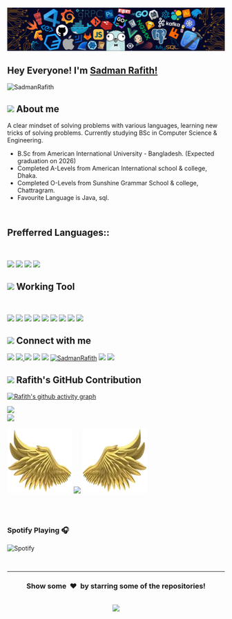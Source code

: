 <!--

-->


<p align="center"><img src="https://raw.githubusercontent.com/mdabusufian/MdAbuSufian/main/assets/header.png"></p>

   ## Hey Everyone! I'm [Sadman Rafith!](https://github.com/SadmanRafith)
<p><img src="https://komarev.com/ghpvc/?username=SadmanRafith&label=Profile%20views&color=0e8bb4&style=flat" alt="SadmanRafith" /></p>
   
##   <img src="https://www.pngmart.com/files/21/About-Me-PNG.png" width="50px"/> About me
A clear mindset of solving problems with various languages, learning new tricks of solving problems. Currently studying BSc in Computer Science & Engineering.
-	B.Sc from American International University - Bangladesh. (Expected graduation on 2026)
-	Completed A-Levels from American International school & college, Dhaka.
-	Completed O-Levels from Sunshine Grammar School & college, Chattragram.
-	Favourite Language is Java, sql.

<br>
 
## Prefferred Languages::
  
 <img height="50" src = "https://brandslogos.com/wp-content/uploads/images/java-logo-1.png"><img height="50">
<img height="50" src = "https://upload.wikimedia.org/wikipedia/commons/1/19/C_Logo.png?20201023095457"> 
<img height="50" src = "https://upload.wikimedia.org/wikipedia/commons/1/18/ISO_C%2B%2B_Logo.svg">
<img height="50" src = "https://pngimg.com/uploads/mysql/mysql_PNG23.png">



## <img src="https://static.vecteezy.com/system/resources/previews/010/885/577/original/tools-icon-equipment-symbol-repair-construction-illustration-work-tools-instrument-service-sign-engineer-hardware-mechanic-industrial-kit-diy-group-support-carpentry-hand-repair-icon-vector.jpg" width="30px"/> Working Tool

<img height="50" src = "https://cdn.icon-icons.com/icons2/2107/PNG/512/file_type_vscode_icon_130084.png"><img height ="50"> 
<img height="50" src = "https://1000logos.net/wp-content/uploads/2020/08/Visual-Studio-Logo.png"> 
<img height="50" src = "https://www.nesabamedia.com/wp-content/uploads/2019/07/Code-Blocks-Logo-1.png"> 
<img height="50" src = "https://cdn4.iconfinder.com/data/icons/flat-brand-logo-2/512/oracle-512.png"><img height ="50"> 
<img height="50" src = "https://upload.wikimedia.org/wikipedia/commons/0/0f/Notepad%2B%2B_Logo.png?20121112030109">
<img height="50" src = "https://encrypted-tbn0.gstatic.com/images?q=tbn:ANd9GcTM779y9inijGdrIxrsvXIFZ5S2c35LrhW9PlvoO8hK5JBYsrx-giqe8ZG3RjczcqPiojo&usqp=CAU">
<img height="50" src = "https://upload.wikimedia.org/wikipedia/commons/thumb/f/fd/Microsoft_Office_Word_%282019%E2%80%93present%29.svg/2203px-Microsoft_Office_Word_%282019%E2%80%93present%29.svg.png">
<img height="50" src = "https://upload.wikimedia.org/wikipedia/commons/thumb/3/34/Microsoft_Office_Excel_%282019%E2%80%93present%29.svg/2203px-Microsoft_Office_Excel_%282019%E2%80%93present%29.svg.png">
<img height="50" src = "https://upload.wikimedia.org/wikipedia/commons/thumb/0/0d/Microsoft_Office_PowerPoint_%282019%E2%80%93present%29.svg/640px-Microsoft_Office_PowerPoint_%282019%E2%80%93present%29.svg.png">



  
  ## <img src="https://images-platform.99static.com//979ew2eYmqF1PQhuf9MFQTjWn84=/0x0:1058x1058/fit-in/500x500/projects-files/49/4991/499142/20cfa402-5689-4eea-be2e-08406663e87d.jpg" width="30px"/> Connect with me 

<p align="left">
    <a href = "https://www.facebook.com/sadman.rafith.20/"><img src="https://img.icons8.com/fluent/48/000000/facebook.png" width="40px"/></a>
    <a href = "https://www.instagram.com/sadman_rafith/?hl=en"><img src="https://cdn4.iconfinder.com/data/icons/social-media-2210/24/Instagram-512.png"width="40px"/</a>
    <a href = "https://www.linkedin.com/in/sadman-rafith-597b451b7/"><img src="https://img.icons8.com/fluent/48/000000/linkedin.png" width="40px"/></a>
      <a href = "https://www.hackerrank.com/rafithsadman?hr_r=1"><img src = "https://upload.wikimedia.org/wikipedia/commons/6/65/HackerRank_logo.png" width = "40px"/></a>
      <a href = "https://codeforces.com/profile/Rafith"><img src = "https://cdn.iconscout.com/icon/free/png-256/code-forces-3628695-3029920.png" width = "40px"/></a>
       <a href="https://www.codechef.com/users/rafithsadman" target="blank"><img src="https://cdn.jsdelivr.net/npm/simple-icons@3.1.0/icons/codechef.svg" alt="SadmanRafith" height="30" width="40" /></a>
       <a href = "https://stackoverflow.com/users/21132955/sadman-rafith"><img src = "https://upload.wikimedia.org/wikipedia/commons/thumb/e/ef/Stack_Overflow_icon.svg/768px-Stack_Overflow_icon.svg.png" width = "40px"/></a>
      <a href = "https://auth.geeksforgeeks.org/user/sadmanrafith"><img src = "https://img.icons8.com/color/480/GeeksforGeeks.png" width = "40px"/></a>

  

## <img src="https://cdn-icons-png.flaticon.com/512/1011/1011579.png" width="50px"/> Rafith's GitHub Contribution
[![Rafith's github activity graph](https://github-readme-activity-graph.cyclic.app/graph?username=SadmanRafith&theme=nord)](https://github.com/SadmanRafith/github-readme-activity-graph)

![](https://github-readme-stats.vercel.app/api?username=SadmanRafith&theme=nord&hide_border=false&include_all_commits=false&count_private=false)<br/>
![](https://github-readme-stats.vercel.app/api/top-langs/?username=SadmanRafith&theme=nord&hide_border=false&include_all_commits=false&count_private=false&layout=compact)
<br/>
     <p align="centre">
   <img height="150" width="150" src="https://github.com/ahammadmejbah/AHAMMADMEJBAH/blob/main/WEBP/left.webp">
      ![](https://github-readme-streak-stats.herokuapp.com/?user=SadmanRafith&theme=nord&hide_border=false)
  <img height="150" width="150" src="https://github.com/ahammadmejbah/AHAMMADMEJBAH/blob/main/WEBP/right.webp">
</p>
  <br>
  <br>
       
 ### Spotify Playing 🎧

![Spotify](https://novatorem.vercel.app/api/spotify)

<br/>
 
 <hr>
  

 


<div align="center">
<h3 align="center">Show some &nbsp;❤️&nbsp; by starring some of the repositories!</h3>

<br>
<img src="https://media.giphy.com/media/jpVnC65DmYeyRL4LHS/giphy.gif" width="20%">
</div>
</p>

